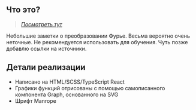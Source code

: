 ## Что это?

> [_Посмотреть тут_](https://qgncc.com/)

Небольшие заметки о преобразовании Фурье. Весьма вероятно очень неточные.
Не рекомендуется использовать для обучения. Чуть позже добавлю ссылки на источники.

## Детали реализации

- Написано на HTML/SCSS/TypeScript React
- Графики функций отрисованы с помощью самописанного компонента Graph, основанного на SVG
- Шрифт Manrope

